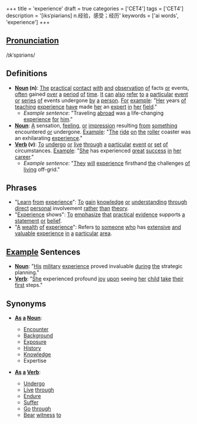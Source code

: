+++
title = 'experience'
draft = true
categories = ['CET4']
tags = ['CET4']
description = '[iksˈpiəriəns] n.经验，感受；经历'
keywords = ['ai words', 'experience']
+++

## [Pronunciation](/post/pronunciation/)
/ɪkˈspɪriəns/

## Definitions
- **[Noun](/post/noun/) (n)**: [The](/post/the/) [practical](/post/practical/) [contact](/post/contact/) [with](/post/with/) [and](/post/and/) [observation](/post/observation/) [of](/post/of/) facts [or](/post/or/) events, [often](/post/often/) gained [over](/post/over/) [a](/post/a/) [period](/post/period/) [of](/post/of/) [time](/post/time/). [It](/post/it/) [can](/post/can/) [also](/post/also/) [refer](/post/refer/) [to](/post/to/) [a](/post/a/) [particular](/post/particular/) [event](/post/event/) [or](/post/or/) [series](/post/series/) [of](/post/of/) events undergone [by](/post/by/) [a](/post/a/) [person](/post/person/). [For](/post/for/) [example](/post/example/): "[Her](/post/her/) years [of](/post/of/) [teaching](/post/teaching/) [experience](/post/experience/) [have](/post/have/) made [her](/post/her/) an [expert](/post/expert/) [in](/post/in/) [her](/post/her/) [field](/post/field/)."
    - _Example sentence_: "Traveling [abroad](/post/abroad/) was [a](/post/a/) life-changing [experience](/post/experience/) [for](/post/for/) [him](/post/him/)."
- **[Noun](/post/noun/)**: [A](/post/a/) sensation, [feeling](/post/feeling/), [or](/post/or/) [impression](/post/impression/) resulting [from](/post/from/) [something](/post/something/) encountered [or](/post/or/) undergone. [Example](/post/example/): "[The](/post/the/) [ride](/post/ride/) [on](/post/on/) [the](/post/the/) [roller](/post/roller/) coaster was an exhilarating [experience](/post/experience/)."
- **[Verb](/post/verb/) (v)**: [To](/post/to/) [undergo](/post/undergo/) [or](/post/or/) [live](/post/live/) [through](/post/through/) [a](/post/a/) [particular](/post/particular/) [event](/post/event/) [or](/post/or/) [set](/post/set/) [of](/post/of/) circumstances. [Example](/post/example/): "[She](/post/she/) has experienced [great](/post/great/) [success](/post/success/) [in](/post/in/) [her](/post/her/) [career](/post/career/)."
    - _Example sentence_: "[They](/post/they/) [will](/post/will/) [experience](/post/experience/) firsthand [the](/post/the/) challenges [of](/post/of/) [living](/post/living/) off-grid."

## Phrases
- "[Learn](/post/learn/) [from](/post/from/) [experience](/post/experience/)": [To](/post/to/) [gain](/post/gain/) [knowledge](/post/knowledge/) [or](/post/or/) [understanding](/post/understanding/) [through](/post/through/) [direct](/post/direct/) [personal](/post/personal/) involvement [rather](/post/rather/) [than](/post/than/) [theory](/post/theory/).
- "[Experience](/post/experience/) shows": [To](/post/to/) [emphasize](/post/emphasize/) [that](/post/that/) [practical](/post/practical/) [evidence](/post/evidence/) supports [a](/post/a/) [statement](/post/statement/) [or](/post/or/) [belief](/post/belief/).
- "[A](/post/a/) [wealth](/post/wealth/) [of](/post/of/) [experience](/post/experience/)": Refers [to](/post/to/) [someone](/post/someone/) [who](/post/who/) has [extensive](/post/extensive/) [and](/post/and/) [valuable](/post/valuable/) [experience](/post/experience/) [in](/post/in/) [a](/post/a/) [particular](/post/particular/) [area](/post/area/).

## [Example](/post/example/) Sentences
- **[Noun](/post/noun/)**: "[His](/post/his/) [military](/post/military/) [experience](/post/experience/) proved invaluable [during](/post/during/) [the](/post/the/) strategic planning."
- **[Verb](/post/verb/)**: "[She](/post/she/) experienced profound [joy](/post/joy/) [upon](/post/upon/) seeing [her](/post/her/) [child](/post/child/) [take](/post/take/) [their](/post/their/) [first](/post/first/) steps."

## Synonyms
- **[As](/post/as/) [a](/post/a/) [Noun](/post/noun/)**: 
  - [Encounter](/post/encounter/)
  - [Background](/post/background/)
  - [Exposure](/post/exposure/)
  - [History](/post/history/)
  - [Knowledge](/post/knowledge/)
  - Expertise
  
- **[As](/post/as/) [a](/post/a/) [Verb](/post/verb/)**: 
  - [Undergo](/post/undergo/)
  - [Live](/post/live/) [through](/post/through/)
  - [Endure](/post/endure/)
  - [Suffer](/post/suffer/)
  - [Go](/post/go/) [through](/post/through/)
  - [Bear](/post/bear/) [witness](/post/witness/) [to](/post/to/)
